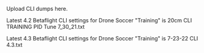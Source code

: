 Upload CLI dumps here.

Latest 4.2 Betaflight CLI settings for Drone Soccer "Training" is 20cm CLI TRAINING PID Tune 7_30_21.txt

Latest 4.3 Betaflight CLI settings for Drone Soccer "Training" is 7-23-22 CLI 4.3.txt
